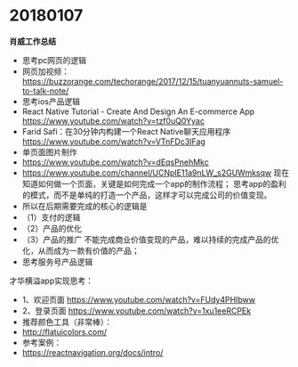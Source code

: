 # 20180107

**肖威工作总结**

- 思考pc网页的逻辑
- 网页加视频：https://buzzorange.com/techorange/2017/12/15/tuanyuannuts-samuel-to-talk-note/
- 思考ios产品逻辑
- React Native Tutorial - Create And Design An E-commerce App
https://www.youtube.com/watch?v=tzf0uQ0Yyac
- Farid Safi：在30分钟内构建一个React Native聊天应用程序
https://www.youtube.com/watch?v=VTnFDc3IFag
- 单页面图片制作
- https://www.youtube.com/watch?v=dEqsPnehMkc
- https://www.youtube.com/channel/UCNpIE11a9nLW_s2GUWmksqw
现在知道如何做一个页面，关键是如何完成一个app的制作流程；
思考app的盈利的模式，而不是单纯的打造一个产品，这样才可以完成公司的价值变现。
- 所以在后期需要完成的核心的逻辑是
- （1）支付的逻辑
- （2）产品的优化
- （3）产品的推广
不能完成商业价值变现的产品，难以持续的完成产品的优化，从而成为一款有价值的产品；
- 思考服务号产品逻辑

才华横溢app实现思考：
- 1、欢迎页面 https://www.youtube.com/watch?v=FUdy4PHIbww
- 2、登录页面 https://www.youtube.com/watch?v=1xu1eeRCPEk
- 推荐颜色工具（非常棒）：
- http://flatuicolors.com/
- 参考案例：
- https://reactnavigation.org/docs/intro/
